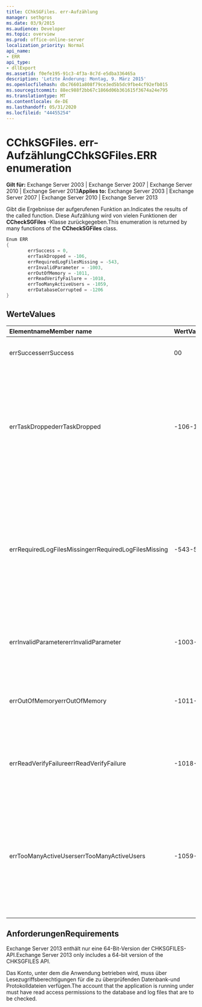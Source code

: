 ```yaml
---
title: CChkSGFiles. err-Aufzählung
manager: sethgros
ms.date: 03/9/2015
ms.audience: Developer
ms.topic: overview
ms.prod: office-online-server
localization_priority: Normal
api_name:
- ERR
api_type:
- dllExport
ms.assetid: f0efe195-91c3-4f3a-8c7d-e5dba336465a
description: 'Letzte Änderung: Montag, 9. März 2015'
ms.openlocfilehash: dbc76601a808f79ce3ed5b5dc9fbe4cf92efb015
ms.sourcegitcommit: 88ec988f2bb67c1866d06b361615f3674a24e795
ms.translationtype: MT
ms.contentlocale: de-DE
ms.lasthandoff: 05/31/2020
ms.locfileid: "44455254"
---
```

# <a name="cchksgfileserr-enumeration"></a><span data-ttu-id="1968c-103">CChkSGFiles. err-Aufzählung</span><span class="sxs-lookup"><span data-stu-id="1968c-103">CChkSGFiles.ERR enumeration</span></span> 
  
<span data-ttu-id="1968c-104">**Gilt für:** Exchange Server 2003 | Exchange Server 2007 | Exchange Server 2010 | Exchange Server 2013</span><span class="sxs-lookup"><span data-stu-id="1968c-104">**Applies to:** Exchange Server 2003 | Exchange Server 2007 | Exchange Server 2010 | Exchange Server 2013</span></span>
  
<span data-ttu-id="1968c-105">Gibt die Ergebnisse der aufgerufenen Funktion an.</span><span class="sxs-lookup"><span data-stu-id="1968c-105">Indicates the results of the called function.</span></span> <span data-ttu-id="1968c-106">Diese Aufzählung wird von vielen Funktionen der **CCheckSGFiles** -Klasse zurückgegeben.</span><span class="sxs-lookup"><span data-stu-id="1968c-106">This enumeration is returned by many functions of the **CCheckSGFiles** class.</span></span> 
  
```cs
Enum ERR  
{
        errSuccess = 0,
        errTaskDropped = -106,
        errRequiredLogFilesMissing = -543,
        errInvalidParameter = -1003,
        errOutOfMemory = -1011,
        errReadVerifyFailure = -1018,
        errTooManyActiveUsers = -1059,
        errDatabaseCorrupted = -1206
}

```

## <a name="values"></a><span data-ttu-id="1968c-107">Werte</span><span class="sxs-lookup"><span data-stu-id="1968c-107">Values</span></span>

|<span data-ttu-id="1968c-108">**Elementname**</span><span class="sxs-lookup"><span data-stu-id="1968c-108">**Member name**</span></span>|<span data-ttu-id="1968c-109">**Wert**</span><span class="sxs-lookup"><span data-stu-id="1968c-109">**Value**</span></span>|<span data-ttu-id="1968c-110">**Beschreibung**</span><span class="sxs-lookup"><span data-stu-id="1968c-110">**Description**</span></span>|
|:-----|:-----|:-----|
|<span data-ttu-id="1968c-111">errSuccess</span><span class="sxs-lookup"><span data-stu-id="1968c-111">errSuccess</span></span>  <br/> |<span data-ttu-id="1968c-112">0</span><span class="sxs-lookup"><span data-stu-id="1968c-112">0</span></span>  <br/> |<span data-ttu-id="1968c-113">Die Funktion wurde ohne Fehler abgeschlossen.</span><span class="sxs-lookup"><span data-stu-id="1968c-113">The function completed without any errors.</span></span>  <br/> |
|<span data-ttu-id="1968c-114">errTaskDropped</span><span class="sxs-lookup"><span data-stu-id="1968c-114">errTaskDropped</span></span>  <br/> |<span data-ttu-id="1968c-115">-106</span><span class="sxs-lookup"><span data-stu-id="1968c-115">-106</span></span>  <br/> |<span data-ttu-id="1968c-116">Wird von der **ErrTerm** -Funktion zurückgegeben, um anzugeben, dass nicht alle Datenbankseiten und Transaktionsprotokolldateien überprüft wurden oder dass während der Überprüfung Fehler aufgetreten sind.</span><span class="sxs-lookup"><span data-stu-id="1968c-116">Returned by the **ErrTerm** function to indicate that not all database pages and transaction log files were checked, or that errors were encountered during the verification.</span></span>  <br/> |
|<span data-ttu-id="1968c-117">errRequiredLogFilesMissing</span><span class="sxs-lookup"><span data-stu-id="1968c-117">errRequiredLogFilesMissing</span></span>  <br/> |<span data-ttu-id="1968c-118">-543</span><span class="sxs-lookup"><span data-stu-id="1968c-118">-543</span></span>  <br/> |<span data-ttu-id="1968c-119">Mindestens eine Protokolldatei, die erforderlich ist, um die Datenbank in den Zustand "Clean Shutdown" zu versetzen, wurde im Protokoll Dateipfad nicht gefunden oder hat nicht den angegebenen drei Buchstaben-Basisnamen.</span><span class="sxs-lookup"><span data-stu-id="1968c-119">One or more log files that are required to bring the database to a clean-shutdown state was not found in the log file path, or did not have the specified three-letter base name.</span></span>  <br/> |
|<span data-ttu-id="1968c-120">errInvalidParameter</span><span class="sxs-lookup"><span data-stu-id="1968c-120">errInvalidParameter</span></span>  <br/> |<span data-ttu-id="1968c-121">-1003</span><span class="sxs-lookup"><span data-stu-id="1968c-121">-1003</span></span>  <br/> |<span data-ttu-id="1968c-122">Mindestens ein Parameter, der an die Funktion übergeben wurde, war ungültig.</span><span class="sxs-lookup"><span data-stu-id="1968c-122">One or more parameters that were passed to the function were invalid.</span></span>  <br/> |
|<span data-ttu-id="1968c-123">errOutOfMemory</span><span class="sxs-lookup"><span data-stu-id="1968c-123">errOutOfMemory</span></span>  <br/> |<span data-ttu-id="1968c-124">-1011</span><span class="sxs-lookup"><span data-stu-id="1968c-124">-1011</span></span>  <br/> |<span data-ttu-id="1968c-125">Zum Abschließen des angeforderten Vorgangs war nicht genügend Arbeitsspeicher verfügbar.</span><span class="sxs-lookup"><span data-stu-id="1968c-125">Insufficient memory was available to complete the requested operation.</span></span>  <br/> |
|<span data-ttu-id="1968c-126">errReadVerifyFailure</span><span class="sxs-lookup"><span data-stu-id="1968c-126">errReadVerifyFailure</span></span>  <br/> |<span data-ttu-id="1968c-127">-1018</span><span class="sxs-lookup"><span data-stu-id="1968c-127">-1018</span></span>  <br/> |<span data-ttu-id="1968c-128">Die auf einer Datenbankseite gespeicherte Prüfsumme stimmt nicht mit der erwarteten Prüfsumme überein.</span><span class="sxs-lookup"><span data-stu-id="1968c-128">The checksum that is stored on a database page does not match its expected checksum.</span></span>  <br/> |
|<span data-ttu-id="1968c-129">errTooManyActiveUsers</span><span class="sxs-lookup"><span data-stu-id="1968c-129">errTooManyActiveUsers</span></span>  <br/> |<span data-ttu-id="1968c-130">-1059</span><span class="sxs-lookup"><span data-stu-id="1968c-130">-1059</span></span>  <br/> |<span data-ttu-id="1968c-131">Die **ErrTerm** -Funktion wurde aufgerufen, während das Objekt noch verwendet wurde.</span><span class="sxs-lookup"><span data-stu-id="1968c-131">The **ErrTerm** function was called while the object was still being used.</span></span> <span data-ttu-id="1968c-132">Dies kann auftreten, wenn **ErrTerm** aufgerufen wird, bevor **ErrCheckDbPages** oder **ErrCheckLogFiles** zurückgegeben wurde.</span><span class="sxs-lookup"><span data-stu-id="1968c-132">This can occur if **ErrTerm** is called before **ErrCheckDbPages** or **ErrCheckLogFiles** has returned.</span></span>  <br/> |
   
## <a name="requirements"></a><span data-ttu-id="1968c-133">Anforderungen</span><span class="sxs-lookup"><span data-stu-id="1968c-133">Requirements</span></span>

<span data-ttu-id="1968c-134">Exchange Server 2013 enthält nur eine 64-Bit-Version der CHKSGFILES-API.</span><span class="sxs-lookup"><span data-stu-id="1968c-134">Exchange Server 2013 only includes a 64-bit version of the CHKSGFILES API.</span></span>
  
<span data-ttu-id="1968c-135">Das Konto, unter dem die Anwendung betrieben wird, muss über Lesezugriffsberechtigungen für die zu überprüfenden Datenbank-und Protokolldateien verfügen.</span><span class="sxs-lookup"><span data-stu-id="1968c-135">The account that the application is running under must have read access permissions to the database and log files that are to be checked.</span></span>
  


